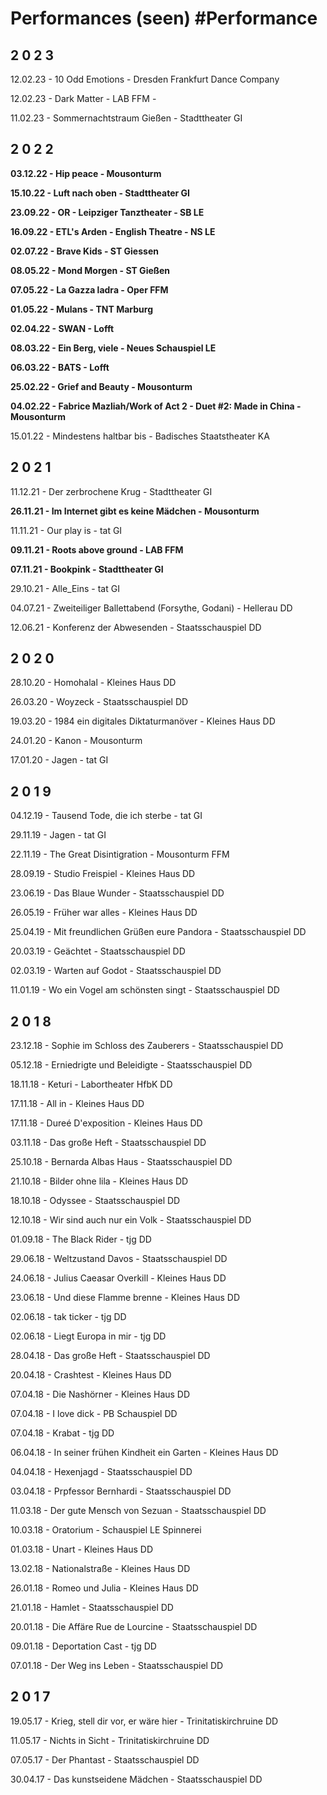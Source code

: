 # Performances (seen) #Performance

## 2 0 2 3

12.02.23 - 10 Odd Emotions - Dresden Frankfurt Dance Company

12.02.23 - Dark Matter - LAB FFM - 

11.02.23 - Sommernachtstraum Gießen - Stadttheater GI 

## 2 0 2 2 

**03.12.22 - Hip peace - Mousonturm**

**15.10.22 - Luft nach oben - Stadttheater GI**

**23.09.22 - OR - Leipziger Tanztheater - SB LE**

**16.09.22 - ETL's Arden - English Theatre - NS LE**

**02.07.22 - Brave Kids - ST Giessen**

**08.05.22 - Mond Morgen - ST Gießen**

**07.05.22 - La Gazza ladra - Oper FFM**

**01.05.22 - Mulans - TNT Marburg**

**02.04.22 - SWAN - Lofft**

**08.03.22 - Ein Berg, viele - Neues Schauspiel LE**

**06.03.22 - BATS - Lofft**

**25.02.22 - Grief and Beauty - Mousonturm**

**04.02.22 - Fabrice Mazliah/Work of Act 2 - Duet #2: Made in China - Mousonturm**

15.01.22 - Mindestens haltbar bis - Badisches Staatstheater KA


## 2 0 2 1

11.12.21 - Der zerbrochene Krug - Stadttheater GI

**26.11.21 - Im Internet gibt es keine Mädchen - Mousonturm**

11.11.21 - Our play is - tat GI

**09.11.21 - Roots above ground - LAB FFM**

**07.11.21 - Bookpink - Stadttheater GI**

29.10.21 - Alle_Eins - tat GI

04.07.21 - Zweiteiliger Ballettabend (Forsythe, Godani) - Hellerau DD

12.06.21 - Konferenz der Abwesenden - Staatsschauspiel DD

## 2 0 2 0

28.10.20 - Homohalal - Kleines Haus DD

26.03.20 - Woyzeck - Staatsschauspiel DD

19.03.20 - 1984 ein digitales Diktaturmanöver - Kleines Haus DD

24.01.20 - Kanon - Mousonturm 

17.01.20 - Jagen - tat GI

## 2 0 1 9 

04.12.19 - Tausend Tode, die ich sterbe - tat GI

29.11.19 - Jagen - tat GI

22.11.19 - The Great Disintigration - Mousonturm FFM 

28.09.19 - Studio Freispiel - Kleines Haus DD

23.06.19 - Das Blaue Wunder - Staatsschauspiel DD

26.05.19 - Früher war alles - Kleines Haus DD

25.04.19 - Mit freundlichen Grüßen eure Pandora - Staatsschauspiel DD

20.03.19 - Geächtet - Staatsschauspiel DD

02.03.19 - Warten auf Godot - Staatsschauspiel DD

11.01.19 - Wo ein Vogel am schönsten singt - Staatsschauspiel DD 

## 2 0 1 8 

23.12.18 - Sophie im Schloss des Zauberers - Staatsschauspiel DD

05.12.18 - Erniedrigte und Beleidigte - Staatsschauspiel DD

18.11.18 - Keturi - Labortheater HfbK DD

17.11.18 - All in - Kleines Haus DD

17.11.18 - Dureé D'exposition - Kleines Haus DD

03.11.18 - Das große Heft - Staatsschauspiel DD

25.10.18 - Bernarda Albas Haus - Staatsschauspiel DD

21.10.18 - Bilder ohne lila - Kleines Haus DD

18.10.18 - Odyssee - Staatsschauspiel DD

12.10.18 - Wir sind auch nur ein Volk - Staatsschauspiel DD

01.09.18 - The Black Rider - tjg DD 

29.06.18 - Weltzustand Davos - Staatsschauspiel DD

24.06.18 - Julius Caeasar Overkill - Kleines Haus DD

23.06.18 - Und diese Flamme brenne - Kleines Haus DD

02.06.18 - tak ticker - tjg DD

02.06.18 - Liegt Europa in mir - tjg DD

28.04.18 - Das große Heft - Staatsschauspiel DD

20.04.18 - Crashtest - Kleines Haus DD

07.04.18 - Die Nashörner - Kleines Haus DD

07.04.18 - I love dick - PB Schauspiel DD

07.04.18 - Krabat - tjg DD

06.04.18 - In seiner frühen Kindheit ein Garten - Kleines Haus DD 

04.04.18 - Hexenjagd - Staatsschauspiel DD

03.04.18 - Prpfessor Bernhardi - Staatsschauspiel DD

11.03.18 - Der gute Mensch von Sezuan - Staatsschauspiel DD

10.03.18 - Oratorium - Schauspiel LE Spinnerei

01.03.18 - Unart - Kleines Haus DD

13.02.18 - Nationalstraße - Kleines Haus DD

26.01.18 - Romeo und Julia - Kleines Haus DD

21.01.18 - Hamlet - Staatsschauspiel DD

20.01.18 - Die Affäre Rue de Lourcine - Staatsschauspiel DD

09.01.18 - Deportation Cast - tjg DD

07.01.18 - Der Weg ins Leben - Staatsschauspiel DD

## 2 0 1 7 

19.05.17 - Krieg, stell dir vor, er wäre hier - Trinitatiskirchruine DD 

11.05.17 - Nichts in Sicht - Trinitatiskirchruine DD

07.05.17 - Der Phantast - Staatsschauspiel DD

30.04.17 - Das kunstseidene Mädchen - Staatsschauspiel DD 